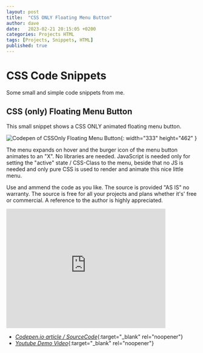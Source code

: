```yaml
---
layout: post
title:  "CSS ONLY Floating Menu Button"
author: dave
date:   2023-02-21 20:15:05 +0200
categories: Projects HTML
tags: [Projects, Snippets, HTML]
published: true
---
```


# CSS Code Snippets
Some small and simple code snippets from me.

## CSS (only) Floating Menu Button
This small snippet shows a CSS ONLY animated floating menu button. 

![Codepen of CSSOnly Floating Menu Button](../../assets/img/snippets/CSSOnly-Floating-Menu-Button-Codepen_2023-04-14.png){: width="333" height="462" }

The menu expands on hover and the burger icon of the menu button animates to an "X". No libraries are needed. JavaScript is needed only for setting the "active" state / CSS-Class to the menu, beside that no JS is needed and only pure CSS is used to render and animate this nice little menu.

Use and ammend the code as you like. The source is provided "AS IS" no warranty. The source is free for all your projects and plans whether it's' free or commercial. A reference to the author is highly appreciated.

<iframe width="420" height="315" src="https://www.youtube.com/embed/WS7bLdwmnsM" frameborder="0" allowfullscreen></iframe>

- [_Codepen.io article / SourceCode_](https://codepen.io/kimdhauser/pen/PodNZeQ){:target="_blank" rel="noopener"}
- [_Youtube Demo Video_](https://youtu.be/WS7bLdwmnsM){:target="_blank" rel="noopener"}